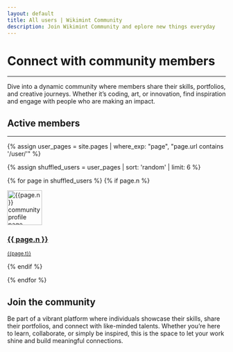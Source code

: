 ```yaml
---
layout: default
title: All users | Wikimint Community
description: Join Wikimint Community and eplore new things everyday
---
```


<div class="container mt-5">
    <div class="row">

<!-- Main Content -->
<main class="col-md-8 col-lg-8">

<h1>Connect with community members</h1><hr/>
<p>Dive into a dynamic community where members share their skills, portfolios, and creative journeys. Whether it’s coding, art, or innovation, find inspiration and engage with people who are making an impact.</p>

<h2>Active members</h2><hr/>
{% assign user_pages = site.pages | where_exp: "page", "page.url contains '/user/'" %}

{% assign shuffled_users = user_pages | sort: 'random' | limit: 6 %}

{% for page in shuffled_users %}
{% if page.n %}
<a class="text-dark" href="../user/{{page.u}}">
<div class="card mb-3 border-0 bg-light">
  <div class="row g-0">
    <div class="col-2">
      <img height="80" width="80" src="{% if page.dp %}{{ page.dp | replace: 's96', 's200' }}{% else %}/community/assets/images/dp.webp{% endif %}" class="img-fluid rounded-start mt-3" alt="{{page.n}} community profile page">
    </div>
    <div class="col-10">
      <div class="card-body">
        <h3 class="card-title">{{ page.n }}</h3>
        <p class="card-text"><small class="text-body-secondary">{{page.t}}</small></p>
      </div>
    </div>
  </div>
</div>
</a>
{% endif %}

{% endfor %}




</main>


<!-- Sidebar -->
<aside class="col-md-4 col-lg-4">
<h2>Join the community</h2>
<p>Be part of a vibrant platform where individuals showcase their skills, share their portfolios, and connect with like-minded talents. Whether you’re here to learn, collaborate, or simply be inspired, this is the space to let your work shine and build meaningful connections.</p>

</aside>
</div>
</div>
